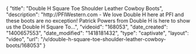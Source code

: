{
    "title": "Double H Square Toe Shoulder Leather Cowboy Boots",
    "description": "http:\/\/PFIWestern.com - We love Double H here at PFI and these boots are no exception! Patrick Powers from Double H is here to show us the Double H Square To...",
    "videoid": "168053",
    "date_created": "1400657553",
    "date_modified": "1418181432",
    "type": "captivate",
    "layout": "video",
    "url": "\/v\/double-h-square-toe-shoulder-leather-cowboy-boots\/168053"
}